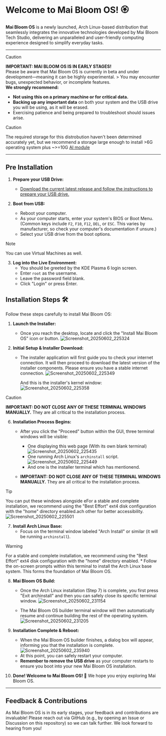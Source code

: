 # Welcome to Mai Bloom OS! 🏵

**Mai Bloom OS** is a newly launched, Arch Linux-based distribution that seamlessly integrates the innovative technologies developed by Mai Bloom Tech Studio, delivering an unparalleled and user-friendly computing experience designed to simplify everyday tasks. 

---

> [!CAUTION]
> **IMPORTANT: MAI BLOOM OS IS IN EARLY STAGES!**  
> Please be aware that Mai Bloom OS is currently in beta and under development—meaning it can be highly experimental. > You may encounter bugs, unexpected behavior, or incomplete features.  
> **We strongly recommend:**  
> - **Not using this on a primary machine or for critical data.**  
> - **Backing up any important data** on both your system and the USB drive you will be using, as it will be erased.  
> - Exercising patience and being prepared to troubleshoot should issues arise.

> [!CAUTION]
> The required storage for this distrobution haven't been determined accurately yet, but we recommend a storage large enough to install >6G operating system plus ~>=10G [AI module](https://github.com/maibloom/maibloom-aicore)

---
## Pre Installation

1.  **Prepare your USB Drive:**
    * [Download the current latest release and follow the instructions to prepare your USB drive.](https://github.com/maibloom/iso/releases/tag/v.1.0.0-alpha)

2.  **Boot from USB:**
    * Reboot your computer.
    * As your computer starts, enter your system's BIOS or Boot Menu. (Common keys include `F2`, `F10`, `F12`, `DEL`, or `ESC`. This varies by manufacturer, so check your computer's documentation if unsure.)
    * Select your USB drive from the boot options.

> [!NOTE]
> You can use Virtual Machines as well.

3.  **Log into the Live Environment:**
    * You should be greeted by the KDE Plasma 6 login screen.
    * Enter `root` as the username.
    * Leave the password field blank.
    * Click "Login" or press Enter.

## Installation Steps 🛠️

Follow these steps carefully to install Mai Bloom OS:

1.  **Launch the Installer:**
    * Once you reach the desktop, locate and click the "Install Mai Bloom OS" icon or button.
      ![Screenshot_20250602_225324](https://github.com/user-attachments/assets/977585fd-0719-4c23-98e1-759640dcdd40)

2.  **Initial Setup & Installer Download:**
    * The installer application will first guide you to check your internet connection. It will then proceed to download the latest version of the installer components. Please ensure you have a stable internet connection.
      ![Screenshot_20250602_225349](https://github.com/user-attachments/assets/77e68c85-cce0-4777-b80a-cbaecf21d168)

      And this is the installer's kernel window:
      ![Screenshot_20250602_225358](https://github.com/user-attachments/assets/eb7d61f7-5de0-4d1c-805d-2cc925a9970a)
> [!CAUTION]
> **IMPORTANT: DO NOT CLOSE ANY OF THESE TERMINAL WINDOWS MANUALLY.** They are all critical to the installation process.

6.  **Installation Process Begins:**
       * After you click the "Proceed" button within the GUI, three terminal windows will be visible:
          * One displaying this web page (With its own blank terminal)
            ![Screenshot_20250602_225435](https://github.com/user-attachments/assets/1fd978be-1a9a-48e4-85ac-02c874095e72)
          * One running Arch Linux's `archinstall` script.
            ![Screenshot_20250602_225449](https://github.com/user-attachments/assets/74528c6b-5fbd-4fc8-a061-64db4a3c4d6a)
          * And one is the installer terminal which has mentionend.
       
       * **IMPORTANT: DO NOT CLOSE ANY OF THESE TERMINAL WINDOWS MANUALLY.** They are all critical to the installation process.
  
> [!TIP]
> You can put these windows alongside eFor a stable and complete installation, we recommend using the "Best Effort" ext4 disk configuration with the "home" directory enabled.ach other for better accessibility.
> ![Screenshot_20250602_225501](https://github.com/user-attachments/assets/eedd6eaa-717c-48b5-914e-48e02b2bf388)

7.  **Install Arch Linux Base:**
    * Focus on the terminal window labeled "Arch Install" or similar (it will be running `archinstall`).
> [!WARNING]
> For a stable and complete installation, we recommend using the "Best Effort" ext4 disk configuration with the "home" directory enabled.
    * Follow the on-screen prompts within this terminal to install the Arch Linux base system. This forms the foundation of Mai Bloom OS.

8.  **Mai Bloom OS Build:**
    * Once the Arch Linux installation (Step 7) is complete, you first press "Exit archinstall" and then you can safely close its specific terminal window.
      ![Screenshot_20250602_231154](https://github.com/user-attachments/assets/8a9965a6-a4f9-4dca-9c9b-4bde23dca4a3)

    * The Mai Bloom OS builder terminal window will then automatically resume and continue building the rest of the operating system.
      ![Screenshot_20250602_231205](https://github.com/user-attachments/assets/86ac8f27-198d-459b-b44d-75f22155343d)


9.  **Installation Complete & Reboot:**
    * When the Mai Bloom OS builder finishes, a dialog box will appear, informing you that the installation is complete.
      ![Screenshot_20250602_235940](https://github.com/user-attachments/assets/92c059eb-2fe8-4198-acac-198a606b517a)
    * At this point, you can safely restart your computer.
    * **Remember to remove the USB drive** as your computer restarts to ensure you boot into your new Mai Bloom OS installation.

10. **Done! Welcome to Mai Bloom OS! 🎉**
    We hope you enjoy exploring Mai Bloom OS.

---

## Feedback & Contributions

As Mai Bloom OS is in its early stages, your feedback and contributions are invaluable! Please reach out via GitHub (e.g., by opening an Issue or Discussion on this repository) so we can talk further. We look forward to hearing from you!
